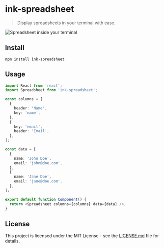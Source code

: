 # ink-spreadsheet

> Display spreadsheets in your terminal with ease.

![Spreadsheet inside your terminal](preview.avif)

## Install

```shell
npm install ink-spreadsheet
```

## Usage

```typescript jsx
import React from 'react';
import Spreadsheet from 'ink-spreadsheet';

const columns = [
  {
    header: 'Name',
    key: 'name',
  },
  {
    key: 'email',
    header: 'Email',
  },
];

const data = [
  {
    name: 'John Doe',
    email: 'john@doe.com',
  },
  {
    name: 'Jane Doe',
    email: 'jane@doe.com',
  },
];

export default function Component() {
  return <Spreadsheet columns={columns} data={data} />;
}
```

## License

This project is licensed under the MIT License - see the [LICENSE.md](LICENSE.md) file for details.
